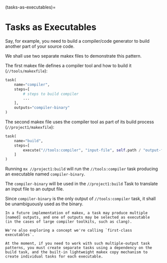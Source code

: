 (tasks-as-executables)=
# Tasks as Executables

Say, for example, you need to build a compiler/code generator to build another part of your source code.

We shall use two separate makex files to demonstrate this pattern.

The first makex file defines a compiler tool and how to build it (`//tools/makexfile`):

```python
task(
    name="compiler",
    steps=[
        # steps to build compiler
        ...  
    ],
    outputs="compiler-binary"
)
```

The second makex file uses the compiler tool as part of its build process (`//project1/makexfile`):

```python
task(
    name="build",
    steps=[
        execute("//tools:compiler", "input-file", self.path / "output-file")
    ]
)
```

Running `mx //project1:build` will run the `//tools:compiler` task producing an executable named `compiler-binary`.

The `compiler-binary` will be used in the `//project1:build` Task to translate an input file to an output file.

Since `compiler-binary` is the only output of `//tools:compiler` task, it shall be unambiguously used as the binary. 

```{note}
In a future implementation of makex, a task may produce multiple [named] outputs, and one of outputs may be selected as executable 
(in the cases of large compiler toolkits, such as clang).

We're also exploring a concept we're calling `first-class executables`.

At the moment, if you need to work with such multiple-output task patterns, you must create separate tasks using a dependency on the build task, and the built-in lightweight makex copy mechanism to create individual tasks for each executable.
```
